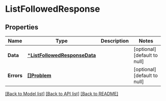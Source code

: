 # ListFollowedResponse

## Properties
Name | Type | Description | Notes
------------ | ------------- | ------------- | -------------
**Data** | [***ListFollowedResponseData**](ListFollowedResponse_data.md) |  | [optional] [default to null]
**Errors** | [**[]Problem**](Problem.md) |  | [optional] [default to null]

[[Back to Model list]](../README.md#documentation-for-models) [[Back to API list]](../README.md#documentation-for-api-endpoints) [[Back to README]](../README.md)


